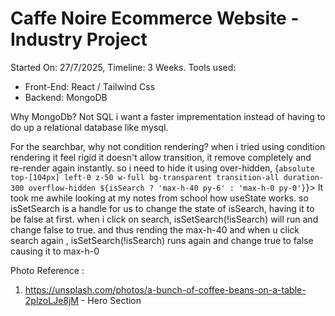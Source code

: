 # Caffe Noire Ecommerce Website - Industry Project

Started On: 27/7/2025,
Timeline: 3 Weeks.
Tools used: 
- Front-End: React / Tailwind Css
- Backend: MongoDB

Why MongoDb? Not SQL
i want a faster imprementation instead of having to do up a relational database like mysql.

For the searchbar, why not condition rendering?
when i tried using condition rendering it feel rigid it doesn't allow transition, it remove completely and re-render again instantly.
so i need to hide it using over-hidden, 
{`absolute top-[104px] left-0 z-50 w-full bg-transparent transition-all duration-300 overflow-hidden ${isSearch ? 'max-h-40 py-6' : 'max-h-0 py-0'}`}>
It took me awhile looking at my notes from school how useState works.
so isSetSearch is a handle for us to change the state of isSearch, having it to be false at first.
when i click on search, isSetSearch(!isSearch) will run and change false to true.
and thus rending the max-h-40 and when u click search again , isSetSearch(!isSearch) runs again and change true to false causing it to max-h-0

Photo Reference :
1. https://unsplash.com/photos/a-bunch-of-coffee-beans-on-a-table-2plzoLJe8jM - Hero Section
